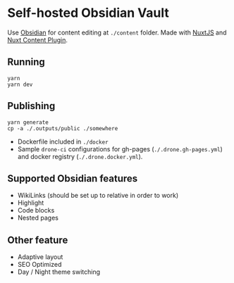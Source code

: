 # Self-hosted Obsidian Vault

Use [Obsidian](https://obsidian.md) for content editing at `./content` folder. Made with
[NuxtJS](https://v3.nuxtjs.org) and [Nuxt Content Plugin](https://content.nuxtjs.org/).

## Running

```shell
yarn
yarn dev
```

## Publishing

```shell
yarn generate
cp -a ./.outputs/public ./somewhere
```

- Dockerfile included in `./docker`
- Sample `drone-ci` configurations for gh-pages (`./.drone.gh-pages.yml`) and docker registry
  (`./.drone.docker.yml`).

## Supported Obsidian features

- WikiLinks (should be set up to relative in order to work)
- Highlight
- Code blocks
- Nested pages

## Other feature

- Adaptive layout
- SEO Optimized
- Day / Night theme switching
